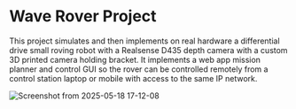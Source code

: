 # Wave Rover Project
This project simulates and then implements on real hardware a differential drive small roving robot with a Realsense D435 depth camera with a custom 3D printed camera holding bracket. 
It implements a web app mission planner and control GUI so the rover can be controlled remotely from a control station laptop or mobile with access to the same IP network. 

![Screenshot from 2025-05-18 17-12-08](https://github.com/user-attachments/assets/8f1a63c9-00f3-49c3-a7a4-8e237cb6b279)
